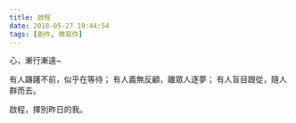 ```yaml
---
title: 啟程
date: 2018-05-27 19:44:54
tags: [創作, 微寫作]
---
```

<div class="poem">
心，漸行漸遠~

有人躊躇不前，似乎在等待；
有人義無反顧，離眾人逐夢；
有人盲目跟從，隨人群而去。

啟程，揮別昨日的我。
</div>